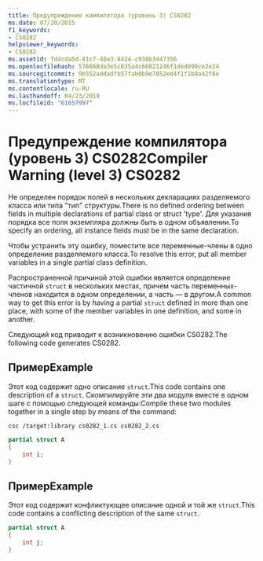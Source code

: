 ```yaml
---
title: Предупреждение компилятора (уровень 3) CS0282
ms.date: 07/20/2015
f1_keywords:
- CS0282
helpviewer_keywords:
- CS0282
ms.assetid: fd4cda5d-81c7-40e3-8424-c938b3447356
ms.openlocfilehash: 576668da3e5c835a4c66021246f1ded098ce2e24
ms.sourcegitcommit: 9b552addadfb57fab0b9e7852ed4f1f1b8a42f8e
ms.translationtype: MT
ms.contentlocale: ru-RU
ms.lasthandoff: 04/23/2019
ms.locfileid: "61657997"
---
```

# <a name="compiler-warning-level-3-cs0282"></a><span data-ttu-id="e82d1-102">Предупреждение компилятора (уровень 3) CS0282</span><span class="sxs-lookup"><span data-stu-id="e82d1-102">Compiler Warning (level 3) CS0282</span></span>

<span data-ttu-id="e82d1-103">Не определен порядок полей в нескольких декларациях разделяемого класса или типа "тип" структуры.</span><span class="sxs-lookup"><span data-stu-id="e82d1-103">There is no defined ordering between fields in multiple declarations of partial class or struct 'type'.</span></span> <span data-ttu-id="e82d1-104">Для указания порядка все поля экземпляра должны быть в одном объявлении.</span><span class="sxs-lookup"><span data-stu-id="e82d1-104">To specify an ordering, all instance fields must be in the same declaration.</span></span>

<span data-ttu-id="e82d1-105">Чтобы устранить эту ошибку, поместите все переменные-члены в одно определение разделяемого класса.</span><span class="sxs-lookup"><span data-stu-id="e82d1-105">To resolve this error, put all member variables in a single partial class definition.</span></span>

<span data-ttu-id="e82d1-106">Распространенной причиной этой ошибки является определение частичной `struct` в нескольких местах, причем часть переменных-членов находится в одном определении, а часть — в другом.</span><span class="sxs-lookup"><span data-stu-id="e82d1-106">A common way to get this error is by having a partial `struct` defined in more than one place, with some of the member variables in one definition, and some in another.</span></span>

<span data-ttu-id="e82d1-107">Следующий код приводит к возникновению ошибки CS0282.</span><span class="sxs-lookup"><span data-stu-id="e82d1-107">The following code generates CS0282.</span></span>

## <a name="example"></a><span data-ttu-id="e82d1-108">Пример</span><span class="sxs-lookup"><span data-stu-id="e82d1-108">Example</span></span>

<span data-ttu-id="e82d1-109">Этот код содержит одно описание `struct`.</span><span class="sxs-lookup"><span data-stu-id="e82d1-109">This code contains one description of a `struct`.</span></span> <span data-ttu-id="e82d1-110">Скомпилируйте эти два модуля вместе в одном шаге с помощью следующей команды:</span><span class="sxs-lookup"><span data-stu-id="e82d1-110">Compile these two modules together in a single step by means of the command:</span></span>

`csc /target:library cs0282_1.cs cs0282_2.cs`

```csharp
partial struct A
{
    int i;
}
```

## <a name="example"></a><span data-ttu-id="e82d1-111">Пример</span><span class="sxs-lookup"><span data-stu-id="e82d1-111">Example</span></span>

<span data-ttu-id="e82d1-112">Этот код содержит конфликтующее описание одной и той же `struct`.</span><span class="sxs-lookup"><span data-stu-id="e82d1-112">This code contains a conflicting description of the same `struct`.</span></span>

```csharp
partial struct A
{
    int j;
}
```
